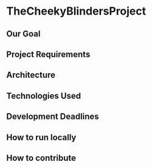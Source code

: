 # TheCheekyBlindersProject

## Our Goal

## Project Requirements

## Architecture

## Technologies Used

## Development Deadlines

## How to run locally

## How to contribute

